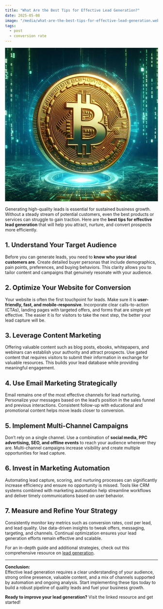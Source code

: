 ```yaml
---
title: "What Are the Best Tips for Effective Lead Generation?"
date: 2025-05-08
image: "/media/what-are-the-best-tips-for-effective-lead-generation.webp"
tags:
  - post
  - conversion rate
---
```


![What Are the Best Tips for Effective Lead Generation?](/media/what-are-the-best-tips-for-effective-lead-generation.webp)

Generating high-quality leads is essential for sustained business growth. Without a steady stream of potential customers, even the best products or services can struggle to gain traction. Here are the **best tips for effective lead generation** that will help you attract, nurture, and convert prospects more efficiently.

## 1. Understand Your Target Audience

Before you can generate leads, you need to **know who your ideal customers are**. Create detailed buyer personas that include demographics, pain points, preferences, and buying behaviors. This clarity allows you to tailor content and campaigns that genuinely resonate with your audience.

## 2. Optimize Your Website for Conversion

Your website is often the first touchpoint for leads. Make sure it is **user-friendly, fast, and mobile-responsive**. Incorporate clear calls-to-action (CTAs), landing pages with targeted offers, and forms that are simple yet effective. The easier it is for visitors to take the next step, the better your lead capture will be.

## 3. Leverage Content Marketing

Offering valuable content such as blog posts, ebooks, whitepapers, and webinars can establish your authority and attract prospects. Use gated content that requires visitors to submit their information in exchange for valuable resources. This builds your lead database while providing meaningful engagement.

## 4. Use Email Marketing Strategically

Email remains one of the most effective channels for lead nurturing. Personalize your messages based on the lead’s position in the sales funnel and previous interactions. Consistent follow-up with educational and promotional content helps move leads closer to conversion.

## 5. Implement Multi-Channel Campaigns

Don’t rely on a single channel. Use a combination of **social media, PPC advertising, SEO, and offline events** to reach your audience wherever they are. Multi-channel campaigns increase visibility and create multiple opportunities for lead capture.

## 6. Invest in Marketing Automation

Automating lead capture, scoring, and nurturing processes can significantly increase efficiency and ensure no opportunity is missed. Tools like CRM systems combined with marketing automation help streamline workflows and deliver timely communications based on user behavior.

## 7. Measure and Refine Your Strategy

Consistently monitor key metrics such as conversion rates, cost per lead, and lead quality. Use data-driven insights to tweak offers, messaging, targeting, and channels. Continual optimization ensures your lead generation efforts remain effective and scalable.

For an in-depth guide and additional strategies, check out this comprehensive resource on [lead generation](https://leadcraftr.com/posts/lead-generation/).

---

**Conclusion:**  
Effective lead generation requires a clear understanding of your audience, strong online presence, valuable content, and a mix of channels supported by automation and ongoing analysis. Start implementing these tips today to build a robust pipeline of quality leads and fuel your business growth.

**Ready to improve your lead generation?** Visit the linked resource and get started!
